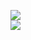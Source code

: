[![](https://img.shields.io/badge/Made%20With-Github%20Spray-lightgrey.svg?style=for-the-badge&logo=github)](https://github.com/Annihil/github-spray#21291)  
[![](https://i.imgur.com/2DrTn0Z.gif)](https://github.com/Annihil/github-spray)